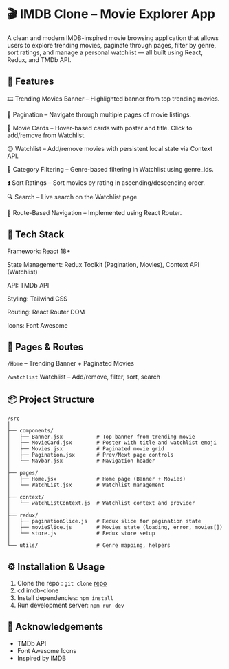# 🎬 IMDB Clone – Movie Explorer App

A clean and modern IMDB-inspired movie browsing application that allows users to explore trending movies, paginate through pages, filter by genre, sort ratings, and manage a personal watchlist — all built using React, Redux, and TMDb API.

## 🚀 Features

🎞 Trending Movies Banner – Highlighted banner from top trending movies.

📄 Pagination – Navigate through multiple pages of movie listings.

🧾 Movie Cards – Hover-based cards with poster and title. Click to add/remove from Watchlist.

😍 Watchlist – Add/remove movies with persistent local state via Context API.

🎯 Category Filtering – Genre-based filtering in Watchlist using genre_ids.

⏫ Sort Ratings – Sort movies by rating in ascending/descending order.

🔍 Search – Live search on the Watchlist page.

🔗 Route-Based Navigation – Implemented using React Router.

## 🧱 Tech Stack
Framework: React 18+

State Management: Redux Toolkit (Pagination, Movies), Context API (Watchlist)

API: TMDb API

Styling: Tailwind CSS

Routing: React Router DOM

Icons: Font Awesome

## 🧭 Pages & Routes
`/Home` – Trending Banner + Paginated Movies

`/watchlist`	Watchlist – Add/remove, filter, sort, search

## 📦 Project Structure
```
/src
│
├── components/
│   ├── Banner.jsx           # Top banner from trending movie
│   ├── MovieCard.jsx        # Poster with title and watchlist emoji
│   ├── Movies.jsx           # Paginated movie grid
│   ├── Pagination.jsx       # Prev/Next page controls
│   └── Navbar.jsx           # Navigation header
│
├── pages/
│   ├── Home.jsx             # Home page (Banner + Movies)
│   └── WatchList.jsx        # Watchlist management
│
├── context/
│   └── watchListContext.js  # Watchlist context and provider
│
├── redux/
│   ├── paginationSlice.js   # Redux slice for pagination state
│   ├── movieSlice.js        # Movies state (loading, error, movies[])
│   └── store.js             # Redux store setup
│
└── utils/                   # Genre mapping, helpers

```

## ⚙️ Installation & Usage

1. Clone the repo : `git clone` [repo](https://github.com/Tanya22bose/imdb.git)
2. cd imdb-clone
3. Install dependencies: `npm install`
4. Run development server: `npm run dev`

## 🙏 Acknowledgements
- TMDb API
- Font Awesome Icons
- Inspired by IMDB
